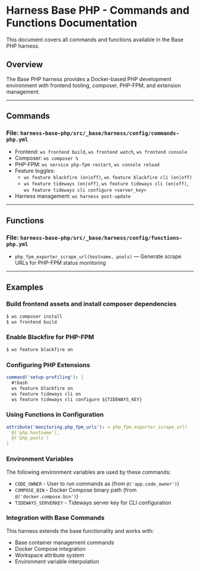 
# Harness Base PHP - Commands and Functions Documentation

This document covers all commands and functions available in the Base PHP harness.

## Overview

The Base PHP harness provides a Docker-based PHP development environment with frontend tooling, composer, PHP-FPM, and extension management.

---

## Commands

### File: `harness-base-php/src/_base/harness/config/commands-php.yml`

- Frontend: `ws frontend build`, `ws frontend watch`, `ws frontend console`
- Composer: `ws composer %`
- PHP-FPM: `ws service php-fpm restart`, `ws console reload`
- Feature toggles:
  - `ws feature blackfire (on|off)`, `ws feature blackfire cli (on|off)`
  - `ws feature tideways (on|off)`, `ws feature tideways cli (on|off)`,
    `ws feature tideways cli configure <server_key>`
- Harness management: `ws harness post-update`

---

## Functions

### File: `harness-base-php/src/_base/harness/config/functions-php.yml`

- `php_fpm_exporter_scrape_url(hostname, pools)` — Generate scrape URLs for PHP-FPM status monitoring

---

## Examples

### Build frontend assets and install composer dependencies

```bash
$ ws composer install
$ ws frontend build
```

### Enable Blackfire for PHP-FPM

```bash
$ ws feature blackfire on
```

### Configuring PHP Extensions

```yaml
command('setup-profiling'): |
  #!bash
  ws feature blackfire on
  ws feature tideways cli on
  ws feature tideways cli configure ${TIDEWAYS_KEY}
```

### Using Functions in Configuration

```yaml
attribute('monitoring.php_fpm_urls'): = php_fpm_exporter_scrape_url(
  @('php.hostname'),
  @('php.pools')
)
```

### Environment Variables

The following environment variables are used by these commands:

- `CODE_OWNER` - User to run commands as (from `@('app.code_owner')`)
- `COMPOSE_BIN` - Docker Compose binary path (from `@('docker.compose.bin')`)
- `TIDEWAYS_SERVERKEY` - Tideways server key for CLI configuration

### Integration with Base Commands

This harness extends the base functionality and works with:

- Base container management commands
- Docker Compose integration
- Workspace attribute system
 - Environment variable interpolation
